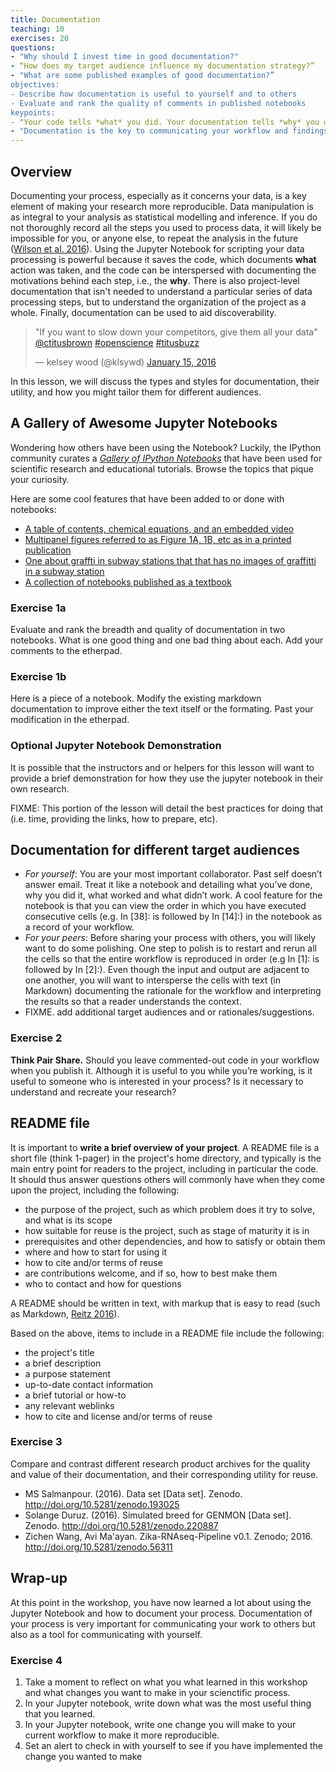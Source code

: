 ```yaml
---
title: Documentation
teaching: 10
exercises: 20
questions:
- "Why should I invest time in good documentation?"
- “How does my target audience influence my documentation strategy?”
- "What are some published examples of good documentation?”
objectives:
- Describe how documentation is useful to yourself and to others
- Evaluate and rank the quality of comments in published notebooks 
keypoints:
- "Your code tells *what* you did. Your documentation tells *why* you did it and why it is important."
- "Documentation is the key to communicating your workflow and findings with your future self, collaborators, peers, and the general public."
---
```


## Overview
Documenting your process, especially as it concerns your data, is a key element of making your research more reproducible. Data manipulation is as integral to your analysis as statistical modelling and inference. If you do not thoroughly record all the steps you used to process data, it will likely be impossible for you, or anyone else, to repeat the analysis in the future ([Wilson et al. 2016](https://arxiv.org/abs/1609.00037)).  Using the Jupyter Notebook for scripting your data processing is powerful because it saves the code, which documents **what** action was taken, and the code can be interspersed with documenting the motivations behind each step, i.e., the **why**. There is also project-level documentation that isn't needed to understand a particular series of data processing steps, but to understand the organization of the project as a whole. Finally, documentation can be used to aid discoverability.

<blockquote class="twitter-tweet" data-lang="en"><p lang="en" dir="ltr">&quot;If you want to slow down your competitors, give them all your data&quot; <a href="https://twitter.com/ctitusbrown">@ctitusbrown</a> <a href="https://twitter.com/hashtag/openscience?src=hash">#openscience</a> <a href="https://twitter.com/hashtag/titusbuzz?src=hash">#titusbuzz</a></p>&mdash; kelsey wood (@klsywd) <a href="https://twitter.com/klsywd/status/688086178172567552">January 15, 2016</a></blockquote> <script async src="//platform.twitter.com/widgets.js" charset="utf-8"></script>

In this lesson, we will discuss the types and styles for documentation, their utility, and how you might tailor them for different audiences.

## A Gallery of Awesome Jupyter Notebooks
Wondering how others have been using the Notebook? Luckily, the IPython community curates a [_Gallery of IPython Notebooks_](https://github.com/ipython/ipython/wiki/A-gallery-of-interesting-IPython-Notebooks) that have been used for scientific research and educational tutorials. Browse the topics that pique your curiosity. 

Here are some cool features that have been added to or done with notebooks:
- [A table of contents, chemical equations, and an embedded video](http://nbviewer.jupyter.org/github/jckantor/CBE20255/blob/master/notebooks/Psychrometrics.ipynb)
- [Multipanel figures referred to as Figure 1A, 1B, etc as in a printed publication](https://anaconda.org/jbednar/plotting_pitfalls/notebook)
- [One about graffti in subway stations that that has no images of graffitti in a subway station](http://nbviewer.jupyter.org/github/invisibleroads/crosscompute-tutorials/blob/master/computational-analysis/300%20Count%20graffiti%20sightings%20within%20100%20feet%20of%20a%20subway%20entrance.ipynb) 
- [A collection of notebooks published as a textbook](https://github.com/tiagoantao/bioinf-python/blob/master/notebooks/Welcome.ipynb) 

### Exercise 1a
Evaluate and rank the breadth and quality of documentation in two notebooks. What is one good thing and one bad thing about each. Add your comments to the etherpad.

### Exercise 1b
Here is a piece of a notebook. Modify the existing markdown documentation to improve either the text itself or the formating. Past your modification in the etherpad.

### Optional Jupyter Notebook Demonstration
It is possible that the instructors and or helpers for this lesson will want to provide a brief demonstration for how they use the jupyter notebook in their own research. 

FIXME: This portion of the lesson will detail the best practices for doing that (i.e. time, providing the links, how to prepare, etc). 

## Documentation for different target audiences

- *For yourself*: You are your most important collaborator. Past self doesn’t answer email. Treat it like a notebook and detailing what you’ve done, why you did it, what worked and what didn’t work. A cool feature for the notebook is that you can view the order in which you have executed consecutive cells (e.g. In [38]: is followed by In [14]:) in the notebook as a record of your workflow. 
- *For your peers*: Before sharing your process with others, you will likely want to do some polishing. One step to polish is to restart and rerun all the cells so that the entire workflow is reproduced in order (e.g In [1]: is followed by In [2]:). Even though the input and output are adjacent to one another, you will want to intersperse the cells with text (in Markdown) documenting the rationale for the workflow and interpreting the results so that a reader understands the context.
- FIXME. add additional target audiences and or rationales/suggestions.

### Exercise 2
**Think Pair Share.** Should you leave commented-out code in your workflow when you publish it. Although it is useful to you while you’re working, is it useful to someone who is interested in your process? Is it necessary to understand and recreate your research?

## README file
It is important to **write a brief overview of your project**. A README file is a short file (think 1-pager) in the project's home directory, and typically is the main entry point for readers to the project, including in particular the code. It should thus answer questions others will commonly have when they come upon the project, including the following:

- the purpose of the project, such as which problem does it try to solve, and what is its scope
- how suitable for reuse is the project, such as stage of maturity it is in
- prerequisites and other dependencies, and how to satisfy or obtain them
- where and how to start for using it
- how to cite and/or terms of reuse
- are contributions welcome, and if so, how to best make them
- who to contact and how for questions

A README should be written in text, with markup that is easy to read (such as Markdown, [Reitz 2016](http://docs.python-guide.org/en/latest/writing/documentation/)). 

Based on the above, items to include in a README file include the following:

- the project's title
- a brief description
- a purpose statement
- up-to-date contact information
- a brief tutorial or how-to
- any relevant weblinks
- how to cite and license and/or terms of reuse

### Exercise 3
Compare and contrast different research product archives for the quality and value of their documentation, and their corresponding utility for reuse.

* MS Salmanpour. (2016). Data set [Data set]. Zenodo. http://doi.org/10.5281/zenodo.193025
* Solange Duruz. (2016). Simulated breed for GENMON [Data set]. Zenodo. http://doi.org/10.5281/zenodo.220887
* Zichen Wang, Avi Ma'ayan. Zika-RNAseq-Pipeline v0.1. Zenodo; 2016. http://doi.org/10.5281/zenodo.56311

## Wrap-up

At this point in the workshop, you have now learned a lot about using the Jupyter Notebook and how to document your process. Documentation of your process is very important for communicating your work to others but also as a tool for communicating with yourself. 

### Exercise 4

1. Take a moment to reflect on what you what learned in this workshop and what changes you want to make in your scienctific process. 
2. In your Jupyter notebook, write down what was the most useful thing that you learned.
3. In your Jupyter notebook, write one change you will make to your current workflow to make it more reproducible.
4. Set an alert to check in with yourself to see if you have implemented the change you wanted to make
